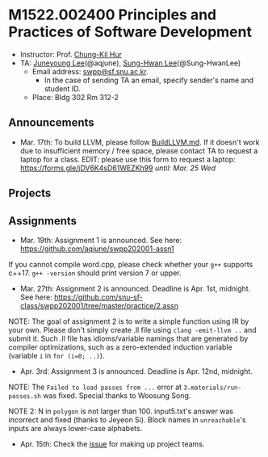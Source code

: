 # M1522.002400 Principles and Practices of Software Development

- Instructor: Prof. [Chung-Kil Hur](http://sf.snu.ac.kr/gil.hur)
- TA: [Juneyoung Lee](http://sf.snu.ac.kr/juneyoung.lee/)(@aqjune), [Sung-Hwan Lee](http://sf.snu.ac.kr/sunghwan.lee/)(@Sung-HwanLee)
    + Email address: swpp@sf.snu.ac.kr. 
        * In the case of sending TA an email, specify sender's name and student ID.  
    + Place: Bldg 302 Rm 312-2 

## Announcements 

- Mar. 17th: To build LLVM, please follow [BuildLLVM.md](BuildLLVM.md). If it doesn't work due to insufficient memory / free space, please contact TA to request a laptop for a class. EDIT: please use this form to request a laptop: https://forms.gle/jDV6K4sD61WEZKh99 *until: Mar. 25 Wed*

## Projects

## Assignments

- Mar. 19th: Assignment 1 is announced. See here: https://github.com/aqjune/swpp202001-assn1

If you cannot compile word.cpp, please check whether your `g++` supports c++17. `g++ -version` should print version 7 or upper.

- Mar. 27th: Assignment 2 is announced. Deadline is Apr. 1st, midnight.
See here: https://github.com/snu-sf-class/swpp202001/tree/master/practice/2.assn

NOTE: The goal of assignment 2 is to write a simple function using IR by your own.
Please don't simply create .ll file using `clang -emit-llvm ..` and submit it.
Such .ll file has idioms/variable namings that are generated by compiler optimizations, such as a zero-extended induction variable (variable `i` in `for (i=0; ..)`).

- Apr. 3rd: Assignment 3 is announced. Deadline is Apr. 12nd, midnight.

NOTE: The `Failed to load passes from ...` error at `3.materials/run-passes.sh` was fixed.
Special thanks to Woosung Song.

NOTE 2: N in `polygon` is not larger than 100. input5.txt's answer was incorrect and fixed (thanks to Jeyeon Si). Block names in `unreachable`'s inputs are always lower-case alphabets.

- Apr. 15th: Check the [issue](https://github.com/snu-sf-class/swpp202001/issues/3) for making up project teams.
